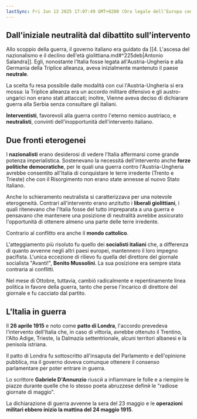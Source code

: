 ```yaml
---
lastSync: Fri Jun 13 2025 17:07:49 GMT+0200 (Ora legale dell’Europa centrale)
---
```

## Dall'iniziale neutralità dal dibattito sull'intervento
Allo scoppio della guerra, il governo italiano era guidato da [[4. L'ascesa del nazionalismo e il declino dell'età giolittiana.md#^225deb|Antonio Salandra]]. Egli, nonostante l'Italia fosse legata all'Austria-Ungheria e alla Germania della Triplice alleanza, aveva inizialmente mantenuto il paese **neutrale**.

La scelta fu resa possibile dalle modalità con cui l'Austria-Ungheria si era mossa: la Triplice alleanza era un accordo militare difensivo e gli austro-ungarici non erano stati attaccati; inoltre, Vienne aveva deciso di dichiarare guerra alla Serbia senza consultare gli italiani.

**Interventisti**, favorevoli alla guerra contro l'eterno nemico austriaco, e **neutralisti**, convinti dell'inopportunità dell'intervento italiano.

## Due fronti eterogenei
I **nazionalisti** erano desiderosi di vedere l'Italia affermarsi come grande potenza imperialistica. Sostenevano la necessità dell'intervento anche **forze politiche democratiche**, per le quali una guerra contro l'Austria-Ungheria avrebbe consentito all'Italia di conquistare le terre irredente (Trento e Trieste) che con il Risorgimento non erano state annesse al nuovo Stato italiano.

Anche lo schieramento neutralista si caratterizzava per una notevole eterogeneità. Contrari all'intervento erano anzitutto i **liberali giolittiani**, i quali ritenevano che l'Italia fosse del tutto impreparata a una guerra e pensavano che mantenere una posizione di neutralità avrebbe assicurato l'opportunità di ottenere almeno una parte delle terre irredente.

Contrario al conflitto era anche il **mondo cattolico**.

L'atteggiamento più risoluto fu quello dei **socialisti italiani** che, a differenza di quanto avvenne negli altri paesi europei, mantennero il loro impegno pacifista. L'unica eccezione di rilievo fu quella del direttore del giornale socialista "Avanti!", **Benito Mussolini**. La sua posizione era sempre stata contraria ai conflitti.

Nel mese di Ottobre, tuttavia, cambiò radicalmente e repentinamente linea politica in favore della guerra, tanto che perse l'incarico di direttore del giornale e fu cacciato dal partito.

## L'Italia in guerra
Il **26 aprile 1915** e noto come **patto di Londra**, l'accordo prevedeva l'intervento dell'Italia che, in caso di vittoria, avrebbe ottenuto il Trentino, l'Alto Adige, Trieste, la Dalmazia settentrionale, alcuni territori albanesi e la penisola istriana.

Il patto di Londra fu sottoscritto all'insaputa del Parlamento e dell'opinione pubblica, ma il governo doveva comunque ottenere il consenso parlamentare per poter entrare in guerra.

Lo scrittore **Gabriele D'Annunzio** riuscй a infiammare le folle e a riempire le piazze durante quelle che lo stesso poeta abruzzese definй le "radiose giornate di maggio".

La dichiarazione di guerra avvenne la sera del 23 maggio e le **operazioni militari ebbero inizio la mattina del 24 maggio 1915**.